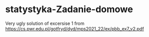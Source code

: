 # statystyka-Zadanie-domowe
Very ugly solution of excersise 1 from https://cs.pwr.edu.pl/gotfryd/dyd/mps2021_22/ex/pbb_ex7_v2.pdf
